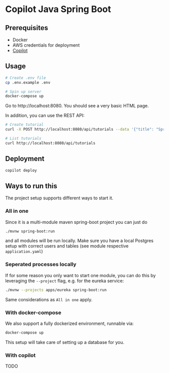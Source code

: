 # Copilot Java Spring Boot

## Prerequisites

- Docker
- AWS credentials for deployment
- [Copilot](https://aws.github.io/copilot-cli/)

## Usage

```sh
# Create .env file
cp .env.example .env

# Spin up server
docker-compose up
```

Go to http://localhost:8080. You should see a very basic HTML page.

In addition, you can use the REST API:

```sh
# Create tutorial
curl -X POST http://localhost:8080/api/tutorials --data '{"title": "Spring", "description": "WOW" }' -H "Content-Type: application/json"

# List tutorials
curl http://localhost:8080/api/tutorials
```

## Deployment

```sh
copilot deploy
```

## Ways to run this

The project setup supports different ways to start it.

### All in one

Since it is a multi-module maven spring-boot project you can just do

```bash
./mvnw spring-boot:run
```

and all modules will be run locally.
Make sure you have a local Postgres setup with correct users and tables (see module respective `application.yaml`)

### Seperated processes locally

If for some reason you only want to start one module, you can do this by leveraging the `--project` flag, e.g. for the
eureka service:

```bash
./mvnw --projects apps/eureka spring-boot:run
```

Same considerations as `All in one` apply.

### With docker-compose

We also support a fully dockerized environment, runnable via:

```bash
docker-compose up
```

This setup will take care of setting up a database for you.

### With copilot

TODO